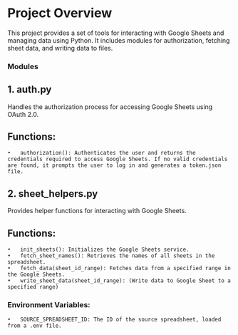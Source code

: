 # Project Overview

This project provides a set of tools for interacting with Google Sheets and managing data using Python. It includes modules for authorization, fetching sheet data, and writing data to files.

### Modules

## 1. auth.py

Handles the authorization process for accessing Google Sheets using OAuth 2.0.

## Functions:

	•	authorization(): Authenticates the user and returns the credentials required to access Google Sheets. If no valid credentials are found, it prompts the user to log in and generates a token.json file.

## 2. sheet_helpers.py

Provides helper functions for interacting with Google Sheets.

## Functions:

	•	init_sheets(): Initializes the Google Sheets service.
	•	fetch_sheet_names(): Retrieves the names of all sheets in the spreadsheet.
	•	fetch_data(sheet_id_range): Fetches data from a specified range in the Google Sheets.
	•	write_sheet_data(sheet_id_range): (Write data to Google Sheet to a specified range)

### Environment Variables:

	•	SOURCE_SPREADSHEET_ID: The ID of the source spreadsheet, loaded from a .env file.
